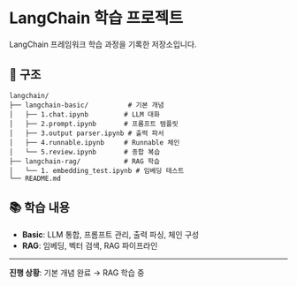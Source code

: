 # LangChain 학습 프로젝트

LangChain 프레임워크 학습 과정을 기록한 저장소입니다.

## 📁 구조
```
langchain/
├── langchain-basic/          # 기본 개념
│   ├── 1.chat.ipynb         # LLM 대화
│   ├── 2.prompt.ipynb       # 프롬프트 템플릿
│   ├── 3.output parser.ipynb # 출력 파서
│   ├── 4.runnable.ipynb     # Runnable 체인
│   └── 5.review.ipynb       # 종합 복습
├── langchain-rag/           # RAG 학습
│   └── 1. embedding_test.ipynb # 임베딩 테스트
└── README.md
```

## 📚 학습 내용
- **Basic**: LLM 통합, 프롬프트 관리, 출력 파싱, 체인 구성
- **RAG**: 임베딩, 벡터 검색, RAG 파이프라인

---
**진행 상황**: 기본 개념 완료 → RAG 학습 중 